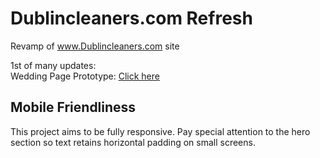 # Dublincleaners.com Refresh
Revamp of www.Dublincleaners.com site

1st of many updates:  
Wedding Page Prototype: <a href="https://skhundc.github.io/Dublincleaners.com/Wedding.html">Click here</a>

## Mobile Friendliness

This project aims to be fully responsive. Pay special attention to the hero section so text retains horizontal padding on small screens.

